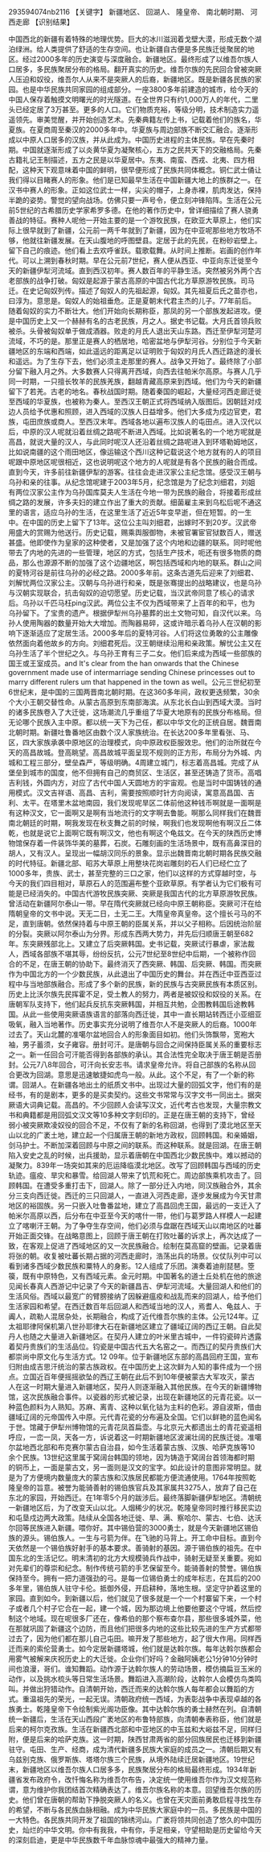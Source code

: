293594074nb2116
【关键字】 新疆地区、 回湖人、 隆皇帝、 南北朝时期、 河西走廊
【识别结果】
          
中国西北的新疆有着特殊的地理优势。巨大的冰川滋润着戈壁大漠，形成无数个湖泊绿洲。给人类提供了舒适的生存空间。也让新疆自古便是多民族迁徙聚居的地区。经过2000多年的历史演变与深度融合。新疆地区。最终形成了以维吾尔族人口居多，多民族聚居分布的格局。翻开真实的历史。维吾尔族的先民回合曾被突厥人压迫和奴役，维吾尔人从来不是突厥人的后裔，新疆地区。既是新疆各民族的家园。也是中华民族共同家园的组成部分。一座3800多年前建造的城市，给今天的中国人保存着触摸文明曙光的时光隧道。在全世界只有约1,000万人的年代，二里头已经定居了3万甚至。更多的人口。它们物质充裕，等级分明，技术制造实力遥遥领先。审美觉醒，并开始创造艺术。先秦典籍左传上书，记载着他们的族名，华夏族。在夏商周至秦汉的2000多年中。华夏族与周边部族不断交汇融合。逐渐形成以中原人口居多的汉族，并从此成为。中国历史进程的主体民族。早在先秦时期。中国就逐渐形成了以炎黄华夏为凝聚核心，五方之民共天下的交融格局。先秦古籍礼记王制描述，五方之民是以华夏居中。东夷、南蛮、西戎、北夷、四方相配，这种天下观意味着中国的鲜明，很早便形成了民族共同体概念。铜仁武士俑让我们得以目睹赛人的形象。他们是已知最早生活在中国新疆大地上的族群之一。在汉书中赛人的形象。正如这位武士一样，尖尖的帽子，上身赤裸，肌肉发达，保持半跪的姿势。警觉的望向战场。仿佛只要一声号令，便立刻冲锋陷阵。生活在公元前5世纪的古希腊历史学家希罗多德。在他的著作历史中，曾详细描绘了赛人骁勇善战的特征。赛种人呢他一开始主要的是一个游牧民族，在欧亚大草原上，他们实际上很早就到了新疆，公元前一两千年就到了新疆，因为在中亚呢那些地方牧场不够，他就往新疆发展。在天山腹地的呼图壁县。定居于此的先民，在粉砂岩壁上。留下自己的痕迹。他们看上去欢呼雀跃。载歌载舞。从时间上推断。岩画的创作年代。可以上溯到春秋时期。早在公元前7世纪，赛人便从西亚、中亚向东迁徙至今天的新疆伊犁河流域。直到西汉初年。赛人数百年的平静生活。突然被另外两个古老部族的战争打破。匈奴是起源于蒙古高原的中国古代北方草原游牧民族。司马迁。在史记匈奴列传。描述了匈奴人的先祖起源，匈奴。其先祖夏后氏之苗亦也，曰淳为。意思是。匈奴人的始祖垂危。正是夏朝末代君主杰的儿子。77年前后。随着匈奴的实力不断壮大。他们开始向长期称臣，那凤的另一个部族发起进攻。便是中国历史上又一个赫赫有名的古老民族，月之人。据史书记载。大月氏首领兵败被杀。头骨被匈奴单于做成酒器。败走的月氏人退出天山东路。西迁至伊犁河楚河流域，不巧的是。那里正是赛人的栖居地，哈密盆地与伊犁河谷。分别位于今天新疆地区的东端和西端，如此遥远的距离足以证明败于匈奴的月氏人西迁路途的漫长和遥远。为了生存下去，他们必须主走那里的赛人。战争又开始了。最终除了小部分留下融入月之外。大多数赛人只得离开西域，向西去往帕米尔高原。与赛人几乎同一时期，一只擅长牧羊的民族羌族，翻越青藏高原来到西域。他们为今天的新疆留下了若羌。古老的地名。春秋战国时期。随着秦国的崛起，大量经河西走廊迁徙至西域的华夏族，也被称为秦人。至西汉王朝正式将西域纳入版图后。因朝廷对戍边人员给予优惠和照顾，进入西域的汉族人日益增多。他们大多成为戍边官吏，君族，屯田庶族或商人。至西汉末年。西域各地以遍布汉族人的屯田点。进入汉代以后，中原的汉人呢就沿着丝绸之路呢不断进入西域。比如说著名的一个地方呢就是高昌，就说大量的汉人，与此同时呢汉人还沿着丝绸之路呢进入到环塔勒姆地区，比如说南疆的这个雨田地区，像运输这个西川这种记载说这个地方就有的人的项目呢跟中原地区呢很相近，这也说明呢这个地方的人呢就是有各个民族的融合而成。直到今天，许多前往新疆伊犁的游客。往往会走进汉家公主纪念馆。感受汉王朝与乌孙和亲的往事。从纪念馆呢建于2003年5月，纪念馆是为了纪念刘细君，刘姐有两位汉家公主作为乌孙国库莫夫人生活在今地一带为民族的融合，将接着形成丝绸之路的发展，许多夫妇的建立作出了重大的贡献。细菌雇主来到乌松后呢不通这里的语言，适应乌孙的生活，在这里生活了近近5年变早逝，但在短暂。的一生中。在中国的历史上留下了13年。这位公主叫刘细君，出嫁时不到20岁。汉武帝用盛大的赏赐为他送行。历史记载，赐乘舆服御物，未被官署宦官狱数百人，赠送甚盛。他即使作为皇家的这种使者，又是加强了这个内地和边疆的联系。同时呢他带去了内地的先进的一些管理，地区的方式，包括生产技术，呃还有很多物质的商品，那么也源源不断的加强了这个边疆地区，啊包括西域和内地的联系。群山之间的夏特河谷是前往乌孙的必经之路。2000多年前。这条古道先后迎来了刘细君、刘解忧两位汉家公主。汉朝与乌孙进行和亲，既是张骞提出的战略建议，也是乌孙与汉朝实现联合，抗击匈奴的迫切愿望。历史记载，当汉武帝同意了核心的请求后。乌孙以千匹马枉ping汉武。两位公主不仅为西域带来了上百年的和平，也为乌孙留下。了宝贵的遗产。根据伊犁州乌孙墓葬的出土文物可知，自汉代以来。乌孙人使用陶器的数量开始大大增加。而陶器易碎，这或许暗示着乌孙人在汉朝的影响下逐渐适应了定居生活。2000多年后的夏特河谷。人们将这位勇敢的公主雕像依然面向着他故乡的方向。刘细君死后。汉王朝继续沿用和亲政策。解忧公主又在乌孙生活了半个世纪之久。与乌孙王育有三子二女。他们后来成为西域一些部族的国王或王室成员。and It's clear from the han onwards that the Chinese government made use of intermarriage sending Chinese princesses out to marry different rulers um that happened in the town as well。公元三世纪初至6世纪末，是中国的三国两晋南北朝时期。在这360多年间，政权更迭频繁，30余个大小王朝交替性命。从蒙古高原到东南部海滨。从东北长白山到西域大漠。当时的诸多民族卷入了大迁徙，这场潮流几乎重组了华夏大地原有的民族分布格局。但无论哪个民族入主中原。都以统一天下为己任，都以中华文化的正统自居。魏晋南北朝时期。新疆吐鲁番地区由数个汉人家族统治。在长达200多年里看张、马、区，四大家族承袭中原地区的治理模式，向中原政权臣服效忠。他们的治所就在今天的高昌故城。登高眺望。高昌故城平面呈现不规则的正方形，布局分为外城、内城和工程三部分，壁垒森严，等级明确。4周建立城门，标志着高昌城。完成了从堡垒到城市的国度，他不但拥有自己的商贸区、生活区，甚至还铸造了货币。高唱吉利钱，外圆内方，对应了古代中国人天圆地方的宇宙观。也是当时中国铸钱的通用模式。汉文吉祥语、高昌、吉利，需要按照顺时针方向阅读，寓意高昌国、吉利、太平。在塔里木盆地南园，我们发现呢旱区二体前他这种钱币啊就是一面啊是有这种汉文，它一面啊又是啊有当地流行的文字啊去鲁能。啊那么同样我们在魏晋南北朝廷的时期，啊我发现在秋支舞之前的时候，啊我们也发现啊他有啊汉丘二体乾，也就是说它上面啊它既有啊汉文，他也有啊这个龟兹文。在今天的陕西历史博物馆保存着一件装饰华美的墓葬，石炭。石雕刻画的生活场景中，既有高鼻深目的胡人，又有汉人。呈现出一幅胡汉同乐的景象。显示出魏晋南北朝时期各民族交融的时代特征。新疆北部、昭苏大草原上用整块花岗岩雕刻的石人们已经伫立了1000多年，贵族、武士，甚至完整的三口之家，他们以这样的方式穿越时空，与今天的我们四目相对，草原石人的范围遍布整个亚欧草原。有学者认为它们极有可能是已经消失的。中国古代游牧民族突厥、突厥是我国古代的北方草原游牧民族。曾活动在新疆阿尔泰山一带。早在隋代突厥就已经向中原王朝称臣。突厥可汗在给隋朝皇帝的文书中说。天无二日，土无二王。大隋皇帝真皇帝。这个擅长弓马的不足，直到唐朝。依然保持着与中原王朝的臣属关系，并以父子相称。后因统治阶层的分裂。突厥以阿尔泰山为分界。形成东西两大势力，并先后归顺唐王朝至682年。东突厥残部北上。又建立了后突厥韩国。史书记载，突厥试行暴虐，家法裁人，西域各部族不堪其辱，纷纷反抗，公元7世纪至8世纪中后期，一个被称作回合的不足，在唐王朝的协助下。最终消灭了西突厥、韩国、后突厥、韩国。而突厥作为中国北方的一个少数民族，从此退出了中国历史的舞台。并在西迁中亚西亚过程中与当地部族融合。形成了多个新的民族，新的民族与古突厥民族有本质区别。历史上比沃尔族先民挥霍不足，受土教人的努力，两者是被奴役和奴役的关系。在唐朝军队支持下，他们起兵反抗东突厥韩国，并相互共勉，企图教韩国后途教韩国。从此一些使用突厥语族语言的部落向西迁徙，其中一直长期站转西迁小亚细亚吸氧，融入当地著作。历史事实充分说明了维吾尔人不是突厥人的后裔。1000年过去了。天山北麓的准噶尔盆地回合人的形象面目如初。他们头饰飘带，宽袍大袖，男子蓄须，女子雍容。册封可汗。是唐朝与回合之间保持臣属关系的重要标志之一。新一任回合可汗能否得到各部族的承认。其合法性完全取决于唐王朝是否册封。公元7八8年回合，可汗向长安志书。请求皇帝允许。将自己部族的名称从回合更改为回湖。意思是迅速敏捷如虎鸟一般。从此。这个不足，有了一个新的称谓。回湖人。在新疆各地出土的纸质文书中。出现过大量的回弧文字，他们有的是经书，有的是剧本，更多的是买卖契约。这些文书常常与汉字文书一同出土。据突厥语大词典记载。高昌的。不少回顾人会读写汉文，近代考古也发现，大量宗教文书和典籍都是用回弧文汉文等10多种文字刻印的。正是在唐王朝的支持下，曾经弱小被突厥欺凌奴役的回合不足，不仅有了新的名称回湖，也得到了漠北地区至天山以北的广袤土地，建立起一个归属唐王朝的新地方政权，回顾韩国。和亲婚姻，剑马护士。不断加深着回顾与中原之间的联系。而这种联系。就是回湖。在唐王朝陷入安史之乱的时候，出兵援助，显示着唐朝在中国西北少数民族中。难以撼动的凝聚力。839年一场突如其来的厄运降临漠北地区。改写了回顾韩国与西域的历史轨迹。瘟疫、旱灾和暴雪。给回湖人带来了饥荒和死亡。周边部族乘机攻击了。回顾韩国。在遭受多重打击下，回湖人。除了一部分迁入内地，同汉族融合外，其余分三支向西迁徙。西迁的三只回湖人，一直进入河西走廊，逐步发展成为今天甘肃地区的裕固族。另一只嵌入吐鲁番盆地，建立了高昌回虎王国，最远的一支迁入了帕米尔高原以西，后分布在中亚至今天的喀什一带，他们与葛罗路人样模人一起建立了喀喇汗王朝。为了争夺生存空间，他们必须与盘踞在西域天山以南地区的吐蕃开始正面交锋。在战略意图上，回顾于唐王朝在打败吐蕃的诉求上，再次达成了一致，在客观上促进了西域地区的又一次民族融合。绘制在莫高窟的壁画。记录着唐将张的朝。收复被吐蕃长期占据的河西走廊时，浩荡出兵的场景。仪仗队列中可以看到诸多西域少数民族和粟特人的身影。12人组成了乐团。演奏着迪削琵琶。箜篌，既有中原特色，又有西域元素。金元时期。中国著名的道士丘处机在他的旅途见闻长春真人西游记中记录了今天的新疆昌吉、伊犁河流域。大量回湖人和他们的生活风俗。西域以最宽广的臂膀接纳了因躲避瘟疫和战乱而来的回湖人，给予他们生活家园和希望。在西迁数百年后回湖人和西域当地的汉人，焉耆人、龟兹人、于阗人，疏勒人混居杂处，长期融合，构成了近代维吾尔族的主体。公元124年。辽太祖耶律阿保机第八世孙耶律大石在新疆地区建立了疆域辽阔的西辽王朝。自此契丹人也随之大量进入新疆地区。在契丹人建立的叶米里古城中，一件钧瓷碎片透露着契丹贵族们的生活品位。钧瓷是中国古代五大名窑之一。而西辽的契丹贵族们大都崇尚中原文化与生活方式。12 09年。位于新疆地区东部的高昌回府王国，宣布归附由成吉思汗统治的蒙古族政权。在中国历史上这次鲜为人知的事件成为一个拐点。立国近百年便摇摇欲坠的西辽王朝在此后不到10年便被蒙古大军攻灭，蒙古人在这一时期大量进入新疆地区，契丹人则逐渐融入其他民族。在今天的新疆博物馆，这次民族融合事件。以瓷器的形式被记录，出现在新疆地区的元青花瓷。以一种蓝色颜料为人熟知。苏麻、离青、这种以氧化钴为主料的色彩。源自波斯，借由疆域辽阔的元帝国传入中原。元代青花瓷的分布遍及全国。它们以鲜艳的蓝色闻名于世。馆藏于伊犁州博物馆的元青花凤首扁壶。与北京元大都遗出土的青花瓷遥相呼应，一峦一凤，天各一方，诉说着这一时期新疆地区波澜壮阔的民族迁徙。准噶尔盆地西北部和布克赛尔蒙古自治县，如今生活着蒙古族、汉族、哈萨克族等10余个民族。13世纪这里属于窝阔台韩国的领地，因为铸造于窝阔台首领海都时期的铜币上，一面是蒙古文，另一面则是汉文的宝字。如此设计的意图非常明显。就是为了方便境内数量庞大的蒙古族和汉族居民都能方便流通使用。1764年按照乾隆皇帝的旨意。被誉为能骑善射的锡伯族官兵及其家属共3275人，放弃了自己在东北的家园，开始西迁。在1年零5个月的跋涉后。最终落脚新疆伊犁地区。清朝统一新疆地区后，为了改变天山以北。人烟稀少的状况。乾隆皇帝同时推行移民实边和屯垦戍边两大政策。陆续从全国各地迁徙、旱、满、察哈尔、蒙古、七伯、达沃尔回等民族进入新疆。喂你好。其中锡伯营的3000勇士，就是今天新疆地区锡伯族的源头。锡伯族人。一生与弓箭为伴。在飞驰的马背上。开工命中目标。直到今天依然是一个锡伯族好射手的基本要求。善骑射的基因。源于锡伯族的祖先。在中国东北的生活记忆。明末清初的北方大规模骑兵作战中，骑射无疑至关重要。宛如对先辈们的尊崇和纪念。制作传统弓箭的手艺保留至今。能骑善射的赞誉。锡伯族保持至今。拥有一把力道强劲的弓。是每一位锡伯勇士的成年标志，在其后的200多年里，锡伯族人驻守卡伦。抵御外侵，开启耕种，落地生根。坚定守护着这里的家园。直到如今。到新疆以后，他们就见了很多就是一个一个村寨留下来，一个村子或者几个村子它合在一起，建一个城，因为那边境上他要他要这个守城，然后控制这个地域。现在呢很多厂还在，像希伯的那个察布查尔县，那些很多城外菜，他在那就巩固了新疆这个边防，而且他们把很多内地的这些比较先进的生产方式都带过去了，因为他们都在那儿自己屯田。嘛开发了那些地方，起了很大作用。同样西迁而来的索伦营勇士。如今定居新疆塔城，他们就是达斡尔族。每年达斡尔族都会用雾气被解来庆祝历史上的大迁徙。企业你们好吗？金融阿姨老公1分钟10分钟时间也浪漫，哥们。谁知舞蹈。动作源于达斡尔族人的劳动场景，模仿摘扁豆玉米的动作，以及挑水梳头等日常生活场景。舞蹈进入高潮阶段，达斡尔人会模仿鸟类鸣叫。并做出狩猎动作。自清朝开始，西迁而来的达斡尔族人每年都会以舞蹈的方式。重温祖先的荣光，一起无误。清朝政府统一西域，为表彰战争中表现卓越的各族勇士。乾隆皇帝下令绘制紫光阁功臣像。其中达斡尔族的勇士赫然在列。自清朝统一新疆后，生活在天山西段广袤地区的布鲁特部族，向清朝奉表称臣，他们就是后来的柯尔克孜族。生活在新疆西北部和中亚地区的中玉兹和大峪兹不足，同样归附，便是后来的哈萨克族。这一时期，陕西甘肃两省的部分回族居民也迁移到新疆驻守。屯田、生产、经商，成为清代新疆多民族大家庭的成员之一。清朝后期又有乌兹别克族、俄罗斯族、塔塔尔族三个民族，从境外陆续迁居新疆地区。19世纪末，新疆地区以维吾尔族人口居多多，民族聚居分布的格局最终形成。1934年新疆省发布政府令，改忏悔名称为维吾尔布告，决定统一使用维吾尔作为汉文规范称谓，意为维护你我团结首次精确表达了。维吾尔族名称的本意。回望维吾尔族的历史。他们曾在唐朝的帮助下挣脱突厥人的名义。也曾在天灾面前勇敢启程寻找生存的希望，不断与各民族血脉相融。成为中华民族大家庭中的一员。多民族是中国的一大特色。各民族共同开发了祖国的锦绣河山。广袤将领共同创造了悠久的中国历史，灿烂的中华文明。你中有我我，中有你，手足相亲，守望相助是历史留给今天的深刻启迪，更是中华民族数千年血脉惊魂中最强大的精神力量。

